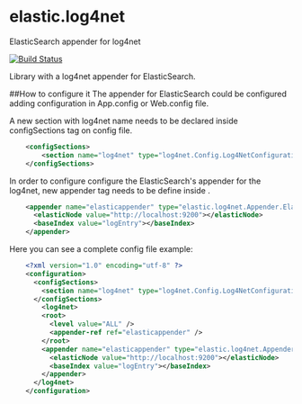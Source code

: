 # elastic.log4net
ElasticSearch appender for log4net

[![Build Status](https://travis-ci.org/sebastyan/elastic.log4net.svg?branch=master)](https://travis-ci.org/sebastyan/elastic.log4net)

Library with a log4net appender for ElasticSearch.

##How to configure it
The appender for ElasticSearch could be configured adding configuration in App.config or Web.config file.

A new section with log4net name needs to be declared inside configSections tag on config file. 
```xml
	<configSections>
		<section name="log4net" type="log4net.Config.Log4NetConfigurationSectionHandler, log4net"/>
	</configSections>
```

In order to configure configure the ElasticSearch's appender for the log4net, new appender tag needs to be define inside <log4net>. 
```xml
	<appender name="elasticappender" type="elastic.log4net.Appender.ElasticSearchAppender, elastic.log4net">
      <elasticNode value="http://localhost:9200"></elasticNode>
      <baseIndex value="logEntry"></baseIndex>
    </appender>
```

Here you can see a complete config file example:
```xml
	<?xml version="1.0" encoding="utf-8" ?>
	<configuration>
	  <configSections>
		<section name="log4net" type="log4net.Config.Log4NetConfigurationSectionHandler, log4net"/>
	  </configSections>
		<log4net>
		<root>
		  <level value="ALL" />
		  <appender-ref ref="elasticappender" />
		</root>
		<appender name="elasticappender" type="elastic.log4net.Appender.ElasticSearchAppender, elastic.log4net">
		  <elasticNode value="http://localhost:9200"></elasticNode>
		  <baseIndex value="logEntry"></baseIndex>
		</appender>
	  </log4net>
	</configuration>

```